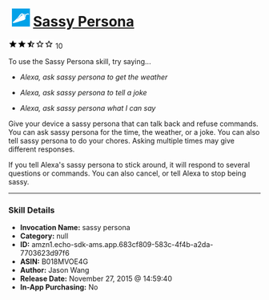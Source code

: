 # &nbsp;<img src="skill_icon" alt="Sassy Persona icon" width="36"> [Sassy Persona](http://alexa.amazon.com/#skills/amzn1.echo-sdk-ams.app.683cf809-583c-4f4b-a2da-7703623d97f6)
![2.6 stars](../../images/ic_star_black_18dp_1x.png)![2.6 stars](../../images/ic_star_black_18dp_1x.png)![2.6 stars](../../images/ic_star_half_black_18dp_1x.png)![2.6 stars](../../images/ic_star_border_black_18dp_1x.png)![2.6 stars](../../images/ic_star_border_black_18dp_1x.png) 10

To use the Sassy Persona skill, try saying...

* *Alexa, ask sassy persona to get the weather*

* *Alexa, ask sassy persona to tell a joke*

* *Alexa, ask sassy persona what I can say*

Give your device a sassy persona that can talk back and refuse commands.  You can ask sassy persona for the time, the weather, or a joke.  You can also tell sassy persona to do your chores.  Asking multiple times may give different responses.

If you tell Alexa's sassy persona to stick around, it will respond to several questions or commands.  You can also cancel, or tell Alexa to stop being sassy.

***

### Skill Details

* **Invocation Name:** sassy persona
* **Category:** null
* **ID:** amzn1.echo-sdk-ams.app.683cf809-583c-4f4b-a2da-7703623d97f6
* **ASIN:** B018MVOE4G
* **Author:** Jason Wang
* **Release Date:** November 27, 2015 @ 14:59:40
* **In-App Purchasing:** No
